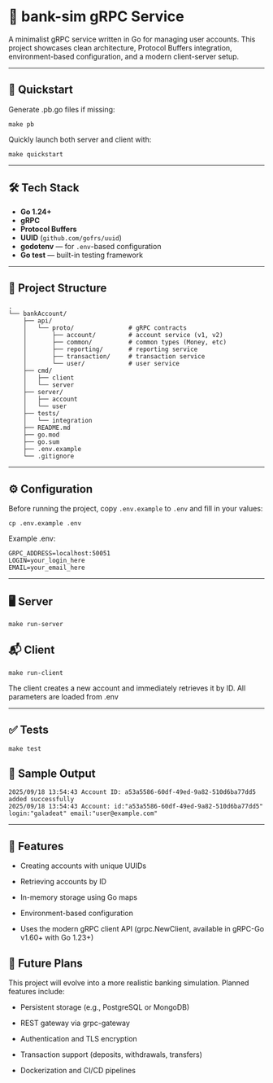 # 🏦 bank-sim gRPC Service

A minimalist gRPC service written in Go for managing user accounts. This project showcases clean architecture, Protocol Buffers integration, environment-based configuration, and a modern client-server setup.

---
## 🚀 Quickstart
Generate .pb.go files if missing:
```
make pb
```
Quickly launch both server and client with:
```
make quickstart
```
---

## 🛠 Tech Stack

- **Go 1.24+**
- **gRPC**
- **Protocol Buffers**
- **UUID** (`github.com/gofrs/uuid`)
- **godotenv** — for `.env`-based configuration
- **Go test** — built-in testing framework 

---

## 📁 Project Structure
```
.
└── bankAccount/
    ├── api/
    │   └── proto/               # gRPC contracts
    │       ├── account/         # account service (v1, v2)
    │       ├── common/          # common types (Money, etc)
    │       ├── reporting/       # reporting service
    │       ├── transaction/     # transaction service
    │       └── user/            # user service
    ├── cmd/
    │   ├── client
    │   └── server
    ├── server/
    │   ├── account
    │   └── user
    ├── tests/
    │   └── integration
    ├── README.md
    ├── go.mod
    ├── go.sum
    ├── .env.example
    └── .gitignore
```
---
## ⚙️ Configuration

Before running the project, copy `.env.example` to `.env` and fill in your values:

```
cp .env.example .env
```
Example .env:
```
GRPC_ADDRESS=localhost:50051
LOGIN=your_login_here
EMAIL=your_email_here
```
---

## 🖥️ Server
```
make run-server
```

## 📬 Client
```
make run-client
```
The client creates a new account and immediately retrieves it by ID. All parameters are loaded from .env

---
## ✅ Tests
```
make test
```

## 📌 Sample Output
```
2025/09/18 13:54:43 Account ID: a53a5586-60df-49ed-9a82-510d6ba77dd5 added successfully
2025/09/18 13:54:43 Account: id:"a53a5586-60df-49ed-9a82-510d6ba77dd5" login:"galadeat" email:"user@example.com"
```
---
## 🧠 Features

- Creating accounts with unique UUIDs

- Retrieving accounts by ID

- In-memory storage using Go maps

- Environment-based configuration

- Uses the modern gRPC client API (grpc.NewClient, available in gRPC-Go v1.60+ with Go 1.23+)

## 🔮 Future Plans

This project will evolve into a more realistic banking simulation. Planned features include:

- Persistent storage (e.g., PostgreSQL or MongoDB)

- REST gateway via grpc-gateway

- Authentication and TLS encryption

- Transaction support (deposits, withdrawals, transfers)

- Dockerization and CI/CD pipelines
